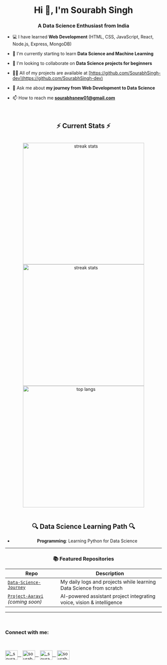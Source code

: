 <h1 align="center">Hi 👋, I'm Sourabh Singh</h1>
<h3 align="center">A Data Science Enthusiast from India</h3>

- 💻 I have learned **Web Development** (HTML, CSS, JavaScript, React, Node.js, Express, MongoDB)

- 🌱 I'm currently starting to learn **Data Science and Machine Learning**

- 👯 I'm looking to collaborate on **Data Science projects for beginners**

- 👨‍💻 All of my projects are available at [https://github.com/SourabhSingh-dev](https://github.com/SourabhSingh-dev)

- 💬 Ask me about **my journey from Web Development to Data Science**

- 📫 How to reach me **sourabhsnew01@gmail.com**


<div align="center"> 

<br/>
  <h2 align="center">⚡ Current Stats ⚡</h2>
<br>
<div align=center>
  <img width=390 src="https://streak-stats.demolab.com/?user=SourabhSingh-dev&count_private=true&theme=react&border_radius=10" alt="streak stats"/>
  <img width=390 src="https://github-readme-stats.vercel.app/api?username=SourabhSingh-dev&show_icons=true&theme=react&rank_icon=github&border_radius=10" alt="streak stats"/>
  <img width=390 align="center" src="https://github-readme-stats.vercel.app/api/top-langs/?username=SourabhSingh-dev&hide=HTML&langs_count=8&layout=compact&theme=react&border_radius=10&size_weight=0.5&count_weight=0.5&exclude_repo=github-readme-stats" alt="top langs" />
</div>

<br/>
<h2 align="center">🔍 Data Science Learning Path 🔍</h2>

- **Programming**: Learning Python for Data Science
---

### 📚 Featured Repositories

| Repo | Description |
|------|-------------|
| [`Data-Science-Journey`]([https://github.com/SourabhSingh-dev/Data-Science-Journey](https://github.com/SourabhSingh-dev/Data-Science-From-Scratch)) | My daily logs and projects while learning Data Science from scratch |
| [`Project-Aaravi`](https://github.com/SourabhSingh-dev/Project-Aaravi) *(coming soon)* | AI-powered assistant project integrating voice, vision & intelligence |

---


<br/>
<h3 align="left">Connect with me:</h3>
<br/>
<p align="left">
<a href="https://twitter.com/_sourabh_singh1" target="blank"><img align="center" src="https://raw.githubusercontent.com/rahuldkjain/github-profile-readme-generator/master/src/images/icons/Social/twitter.svg" alt="_sourabh_singh1" height="30" width="40" />  &nbsp;&nbsp;</a>
<a href="https://linkedin.com/in/sourabhsingh1" target="blank"><img align="center" src="https://raw.githubusercontent.com/rahuldkjain/github-profile-readme-generator/master/src/images/icons/Social/linked-in-alt.svg" alt="sourabhsingh1" height="30" width="40" /> &nbsp;&nbsp;</a>
<a href="https://instagram.com/_sourabh_singh_18" target="blank"><img align="center" src="https://raw.githubusercontent.com/rahuldkjain/github-profile-readme-generator/master/src/images/icons/Social/instagram.svg" alt="_sourabh_singh_18" height="30" width="40" /> &nbsp;&nbsp;</a>
<a href="https://www.kaggle.com/sourabhsingh01" target="blank"><img align="center" src="https://raw.githubusercontent.com/rahuldkjain/github-profile-readme-generator/master/src/images/icons/Social/kaggle.svg" alt="sourabhsingh01" height="30" width="40" /></a>
</p>

<br/>



<br>
<br>
<br>
